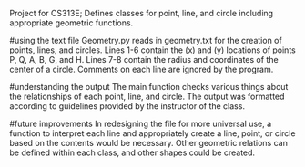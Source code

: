 Project for CS313E; Defines classes for point, line, and circle including appropriate geometric functions.

#using the text file Geometry.py reads in geometry.txt for the creation of points, lines, and circles. Lines 1-6 contain the (x) and (y) locations of points P, Q, A, B, G, and H. Lines 7-8 contain the radius and coordinates of the center of a circle. Comments on each line are ignored by the program.

#understanding the output The main function checks various things about the relationships of each point, line, and circle. The output was formatted according to guidelines provided by the instructor of the class.

#future improvements In redesigning the file for more universal use, a function to interpret each line and appropriately create a line, point, or circle based on the contents would be necessary. Other geometric relations can be defined within each class, and other shapes could be created.
